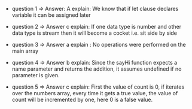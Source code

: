 

* question 1 => Answer: A
explain: We know that if let clause declares variable it can be assigned later


* question 2 => Answer c
explain:  If one data type is number and other data type is stream then it will become a cocket i.e. sit side by side


* question 3 => Answer a
explain : No operations were performed on the main array


* question 4 =>  Answer b
explain: Since the sayHi function expects a name parameter and returns the addition, it assumes undefined if no parameter is given.


* question 5 => Answer c
 explain: First the value of count is 0, if iterates over the numbers array, every time it gets a true value, the value of count will be incremented by one, here 0 is a false value.
